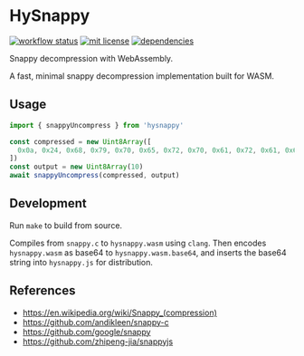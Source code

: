 # HySnappy

[![workflow status](https://github.com/hyparam/hysnappy/actions/workflows/ci.yml/badge.svg)](https://github.com/hyparam/hysnappy/actions)
[![mit license](https://img.shields.io/badge/License-MIT-blue.svg)](https://opensource.org/licenses/MIT)
[![dependencies](https://img.shields.io/badge/Dependencies-0-blueviolet)](https://www.npmjs.com/package/hysnappy?activeTab=dependencies)

Snappy decompression with WebAssembly.

A fast, minimal snappy decompression implementation built for WASM.

## Usage

```js
import { snappyUncompress } from 'hysnappy'

const compressed = new Uint8Array([
  0x0a, 0x24, 0x68, 0x79, 0x70, 0x65, 0x72, 0x70, 0x61, 0x72, 0x61, 0x6d
])
const output = new Uint8Array(10)
await snappyUncompress(compressed, output)
```

## Development

Run `make` to build from source.

Compiles from `snappy.c` to `hysnappy.wasm` using `clang`.
Then encodes `hysnappy.wasm` as base64 to `hysnappy.wasm.base64`, and inserts the base64 string into `hysnappy.js` for distribution.

## References

 - https://en.wikipedia.org/wiki/Snappy_(compression)
 - https://github.com/andikleen/snappy-c
 - https://github.com/google/snappy
 - https://github.com/zhipeng-jia/snappyjs

